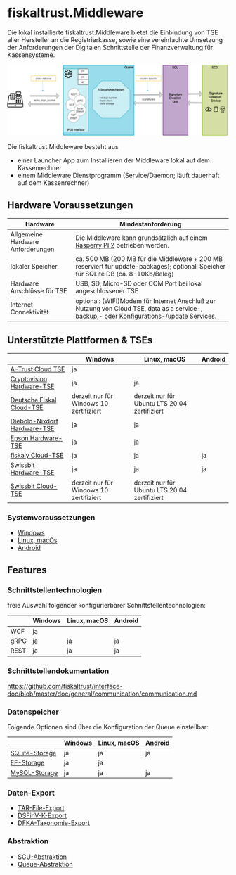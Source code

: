# fiskaltrust.Middleware

Die lokal installierte fiskaltrust.Middleware bietet die Einbindung von TSE aller Hersteller an die Registrierkasse, sowie eine vereinfachte Umsetzung der Anforderungen der Digitalen Schnittstelle der Finanzverwaltung für Kassensysteme.

![middleware-en](../../general/operation-modes/images/middleware-en.png)

Die fiskaltrust.Middleware besteht aus 

- einer Launcher App zum Installieren der Middleware lokal auf dem Kassenrechner
- einem Middleware Dienstprogramm (Service/Daemon; läuft dauerhaft auf dem Kassenrechner)

## Hardware Voraussetzungen

| Hardware                          | Mindestanforderung                                           |
| --------------------------------- | ------------------------------------------------------------ |
| Allgemeine Hardware Anforderungen | Die Middleware kann grundsätzlich auf einem [Rasperry PI 2](https://www.raspberrypi.org/products/raspberry-pi-2-model-b/) betrieben werden. |
| lokaler Speicher                  | ca. 500 MB (200 MB für die Middleware + 200 MB reserviert für update-packages); optional: Speicher für SQLite DB (ca. 8-10Kb/Beleg) |
| Hardware Anschlüsse für TSE       | USB, SD, Micro-SD oder COM Port bei lokal angeschlossener TSE |
| Internet Connektivität            | optional: (WIFI)Modem für Internet Anschluß zur Nutzung von Cloud TSE, data as a service-, backup,- oder Konfigurations-/update Services. |

## Unterstützte Plattformen & TSEs

|                                                              | Windows                                 | Linux, macOS                                  | Android |
| ------------------------------------------------------------ | --------------------------------------- | --------------------------------------------- | ------- |
| [A-Trust Cloud TSE](../features/basics/tse-as-a-service/a-trust.md) | ja                                      |                                               |         |
| [Cryptovision Hardware-TSE](../features/basics/tse-as-a-service/cryptovision.md) | ja                                      | ja                                            |         |
| [Deutsche Fiskal Cloud-TSE](../features/basics/tse-as-a-service/deutsche-fiskal.md) | derzeit nur für Windows 10 zertifiziert | derzeit nur für Ubuntu LTS 20.04 zertifiziert |         |
| [Diebold-Nixdorf Hardware-TSE](../features/basics/tse-as-a-service/diebold-nixdorf.md) | ja                                      | ja                                            |         |
| [Epson Hardware-TSE](../features/basics/tse-as-a-service/epson.md) | ja                                      | ja                                            |         |
| [fiskaly Cloud-TSE](../features/basics/tse-as-a-service/epson.md) | ja                                      | ja                                            | ja      |
| [Swissbit Hardware-TSE](../features/basics/tse-as-a-service/swissbit.md) | ja                                      | ja                                            | ja      |
| [Swissbit Cloud-TSE](../features/basics/tse-as-a-service/swissbit-cloud.md) | derzeit nur für Windows 10 zertifiziert | derzeit nur für Ubuntu LTS 20.04 zertifiziert |         |

### Systemvoraussetzungen

- [Windows](../features/supported-platforms/windows.md)
- [Linux, macOs](../features/supported-platforms/linux.md)
- [Android](../features/supported-platforms/android.md)

## Features

### Schnittstellentechnologien

freie Auswahl folgender konfigurierbarer Schnittstellentechnologien:

|      | Windows | Linux, macOS | Android |
| ---- | ------- | ------------ | ------- |
| WCF  | ja      |              |         |
| gRPC | ja      | ja           | ja      |
| REST | ja      | ja           | ja      |

### Schnittstellendokumentation

https://github.com/fiskaltrust/interface-doc/blob/master/doc/general/communication/communication.md

### Datenspeicher

Folgende Optionen sind über die Konfiguration der Queue einstellbar:

|                                                              | Windows | Linux, macOS | Android |
| ------------------------------------------------------------ | ------- | ------------ | ------- |
| [SQLite-Storage](../features/supported-databases/sqlite.md)  | ja      | ja           | ja      |
| [EF-Storage](../features/supported-databases/entity-framework.md) | ja      | ja           |         |
| [MySQL-Storage](../features/supported-databases/mysql.md)    | ja      | ja           | ja      |

### Daten-Export

-  [TAR-File-Export](../features/upload-and-export/tar-unload-and-export.md) 
-  [DSFinV-K-Export](../features/upload-and-export/dsfinvk-export.md) 
-  [DFKA-Taxonomie-Export](../features/upload-and-export/dfka-taxonomie-export.md) 

### Abstraktion

- [SCU-Abstraktion](../features/basics/scu-abstraction.md)  
- [Queue-Abstraktion](../features/basics/queue-abstraction.md) 